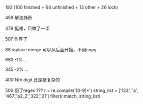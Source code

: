 192 (100 finished + 64 unfinished + 13 other + 26 lock)

459 解法神奇 

479 挺难，只做了一半

507 作弊了

88 inplace merge 可以从后面开始，不用copy

680 -1% ...

345 -2% ...

400 Nth digit 还是挺复杂的

500 用了regex 
???
r = re.compile('[0-9]*')
string_list = ['123', 'a', '467','a2_2','322','21']
filter(r.match, string_list)